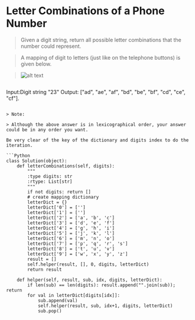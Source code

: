 # Letter Combinations of a Phone Number

> Given a digit string, return all possible letter combinations that the number could represent.

> A mapping of digit to letters (just like on the telephone buttons) is given below.

> ![alt text](http://upload.wikimedia.org/wikipedia/commons/thumb/7/73/Telephone-keypad2.svg/200px-Telephone-keypad2.svg.png)

> ```
Input:Digit string "23"
Output: ["ad", "ae", "af", "bd", "be", "bf", "cd", "ce", "cf"].
```

> Note:

> Although the above answer is in lexicographical order, your answer could be in any order you want.

Be very clear of the key of the dictionary and digits index to do the iteration.

```Python
class Solution(object):
    def letterCombinations(self, digits):
        """
        :type digits: str
        :rtype: List[str]
        """
        if not digits: return []
        # create mapping dictionary
        letterDict = {}
        letterDict['0'] = ['']
        letterDict['1'] = ['']
        letterDict['2'] = ['a', 'b', 'c']
        letterDict['3'] = ['d', 'e', 'f']
        letterDict['4'] = ['g', 'h', 'i']
        letterDict['5'] = ['j', 'k', 'l']
        letterDict['6'] = ['m', 'n', 'o']
        letterDict['7'] = ['p', 'q', 'r', 's']
        letterDict['8'] = ['t', 'u', 'v']
        letterDict['9'] = ['w', 'x', 'y', 'z']
        result = []
        self.helper(result, [], 0, digits, letterDict)
        return result
    
    def helper(self, result, sub, idx, digits, letterDict):
        if len(sub) == len(digits): result.append("".join(sub)); return
        for val in letterDict[digits[idx]]:
            sub.append(val)
            self.helper(result, sub, idx+1, digits, letterDict)
            sub.pop()
```

